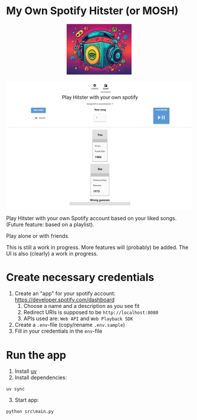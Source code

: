 # My Own Spotify Hitster (or MOSH)
<p align="center">
<img src="image.png" width="35%">
</p>

![Interface](example_interface.png)

Play Hitster with your own Spotify account based on your liked songs. (Future feature: based on a playlist).

Play alone or with friends.

This is still a work in progress. More features will (probably) be added.
The UI is also (clearly) a work in progress.

# Create necessary credentials
1. Create an "app" for your spotify account: https://developer.spotify.com/dashboard
   1. Choose a name and a description as you see fit
   2. Redirect URIs is supposed to be `http://localhost:8080`
   3. APIs used are: `Web API` and `Web Playback SDK`
2. Create a `.env`-file (copy/rename `.env.sample`)
3. Fill in your credentials in the `env`-file

# Run the app
1. Install [uv](https://docs.astral.sh/uv/getting-started/installation/)
2. Install dependencies:
```shell
uv sync
```
3. Start app:
```shell
python src\main.py
```
